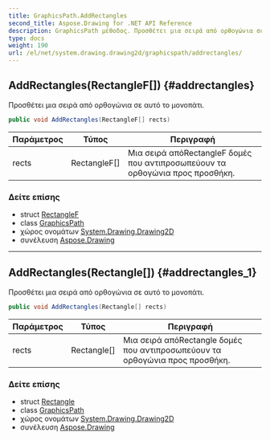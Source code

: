 ```yaml
---
title: GraphicsPath.AddRectangles
second_title: Aspose.Drawing for .NET API Reference
description: GraphicsPath μέθοδος. Προσθέτει μια σειρά από ορθογώνια σε αυτό το μονοπάτι.
type: docs
weight: 190
url: /el/net/system.drawing.drawing2d/graphicspath/addrectangles/
---
```

## AddRectangles(RectangleF[]) {#addrectangles}

Προσθέτει μια σειρά από ορθογώνια σε αυτό το μονοπάτι.

```csharp
public void AddRectangles(RectangleF[] rects)
```

| Παράμετρος | Τύπος | Περιγραφή |
| --- | --- | --- |
| rects | RectangleF[] | Μια σειρά απόRectangleF δομές που αντιπροσωπεύουν τα ορθογώνια προς προσθήκη. |

### Δείτε επίσης

* struct [RectangleF](../../../system.drawing/rectanglef/)
* class [GraphicsPath](../)
* χώρος ονομάτων [System.Drawing.Drawing2D](../../graphicspath/)
* συνέλευση [Aspose.Drawing](../../../)

---

## AddRectangles(Rectangle[]) {#addrectangles_1}

Προσθέτει μια σειρά από ορθογώνια σε αυτό το μονοπάτι.

```csharp
public void AddRectangles(Rectangle[] rects)
```

| Παράμετρος | Τύπος | Περιγραφή |
| --- | --- | --- |
| rects | Rectangle[] | Μια σειρά απόRectangle δομές που αντιπροσωπεύουν τα ορθογώνια προς προσθήκη. |

### Δείτε επίσης

* struct [Rectangle](../../../system.drawing/rectangle/)
* class [GraphicsPath](../)
* χώρος ονομάτων [System.Drawing.Drawing2D](../../graphicspath/)
* συνέλευση [Aspose.Drawing](../../../)


